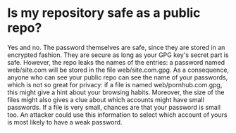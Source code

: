 # Is my repository safe as a public repo?

Yes and no. The password themselves are safe, since they are stored in an encrypted fashion. They are secure as long as your GPG key's secret part is safe. However, the repo leaks the names of the entries: a password named web/site.com will be stored in the file web/site.com.gpg. As a consequence, anyone who can see your public repo can see the name of your passwords, which is not so great for privacy: if a file is named web/pornhub.com.gpg, this might give a hint about your browsing habits. Moreover, the size of the files might also gives a clue about which accounts might have small passwords. If a file is very small, chances are that your password is small too. An attacker could use this information to select which account of yours is most likely to have a weak password.
